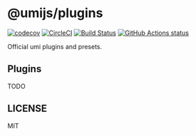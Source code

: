 # @umijs/plugins

[![codecov](https://codecov.io/gh/umijs/plugins/branch/master/graph/badge.svg)](https://codecov.io/gh/umijs/plugins) [![CircleCI](https://circleci.com/gh/umijs/plugins/tree/master.svg?style=svg)](https://circleci.com/gh/umijs/plugins/tree/master) [![Build Status](https://dev.azure.com/umijs/umi/_apis/build/status/umijs.plugins?branchName=master)](https://dev.azure.com/umijs/umi/_build/latest?definitionId=1&branchName=master) [![GitHub Actions status](https://github.com/umijs/plugins/workflows/Node%20CI/badge.svg)](https://github.com/umijs/plugins)

Official umi plugins and presets.

## Plugins

TODO

## LICENSE

MIT
